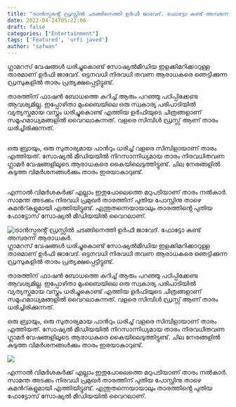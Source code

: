 ```yaml
---
title: "ട്രാൻസ്പരൻ്റ് ഡ്രസ്സിൽ ചടങ്ങിനെത്തി ഉർഫീ ജാവേദ്. ഫോട്ടോ കണ്ട് അമ്പരന്ന് ആരാധകർ."
date: 2022-04-24T05:22:06
draft: false
categories: ["Entertainment"]
tags: ['Featured', 'urfi javed']
author: "safwan"
---
```


<!-- wp:paragraph -->
<p>ഗ്ലാമറസ് വേഷങ്ങൾ ധരിച്ചുകൊണ്ട് സോഷ്യൽമീഡിയ ഇളക്കിമറിക്കാറുള്ള താരമാണ് ഉർഫി ജാവേദ്. ഒട്ടനവധി നിരവധി തവണ ആരാധകരെ ഞെട്ടിക്കുന്ന ഡ്രസുകളിൽ താരം പ്രത്യക്ഷപ്പെട്ടിട്ടുണ്ട്.</p>
<!-- /wp:paragraph -->

<!-- wp:paragraph -->
<p>താരത്തിന് ഫാഷൻ ബോധത്തെ കുറിച്ച് ആരും പറഞ്ഞു പഠിപ്പിക്കേണ്ട ആവശ്യമില്ല. ഇപ്പോഴിതാ മുംബൈയിലെ ഒരു സ്വകാര്യ പരിപാടിയിൽ വ്യത്യസ്തമായ വസ്ത്രം ധരിച്ചുകൊണ്ട് എത്തിയ ഉർഫിയുടെ ചിത്രങ്ങളാണ് സമൂഹമാധ്യമങ്ങളിൽ വൈറലാകുന്നത്. വളരെ സിമ്പിൾ ഡ്രസ്സ് ആണ് താരം ധരിച്ചിരിക്കുന്നത്.</p>
<!-- /wp:paragraph -->

<!-- wp:image {"id":330949,"sizeSlug":"large"} -->
<figure class="wp-block-image size-large"><img src="https://cdn.boolokam.com/articles/2022/04/image_editor_output_image-539531713-1650777613339.jpg" alt="" class="wp-image-330949"/></figure>
<!-- /wp:image -->

<!-- wp:paragraph -->
<p> ഒരു ബ്രായും, ഒരു സുതാര്യമായ പാൻറും ധരിച്ച് വളരെ സിമ്പിളായാണ് താരം എത്തിയത്. സോഷ്യൽ മീഡിയയിൽ നിറസാന്നിധ്യമായ താരം  നിരവധിതവണ ഗ്ലാമർ വേഷങ്ങളിലൂടെ ആരാധകരെ കൈയിലെടുത്തിട്ടുണ്ട്. ചില നേരങ്ങളിൽ കടുത്ത വിമർശനങ്ങൾക്കും താരം ഇരയാകാറുണ്ട്.</p>
<!-- /wp:paragraph -->

<!-- wp:image {"id":330951,"sizeSlug":"large"} -->
<figure class="wp-block-image size-large"><img src="https://cdn.boolokam.com/articles/2022/04/image_editor_output_image-853913820-1650777643819.jpg" alt="" class="wp-image-330951"/></figure>
<!-- /wp:image -->

<!-- wp:paragraph -->
<p>എന്നാൽ വിമർശകർക്ക് എല്ലാം ഇതുപോലെത്തെ മറുപടിയാണ് താരം നൽകാർ. സാമന്ത അടക്കം നിരവധി പ്രമുഖർ താരത്തിന് പുതിയ പോസ്റ്റിനു താഴെ കമൻറ്കളുമായി എത്തിയിട്ടുണ്ട്. എന്തുതന്നെയായാലും താരത്തിൻ്റെ പുതിയ ഫോട്ടോസ് സോഷ്യൽ മീഡിയയിൽ വൈറലാണ്.</p>
<!-- /wp:paragraph -->


![ട്രാൻസ്പരൻ്റ് ഡ്രസ്സിൽ ചടങ്ങിനെത്തി ഉർഫീ ജാവേദ്. ഫോട്ടോ കണ്ട് അമ്പരന്ന് ആരാധകർ.](https://cdn.boolokam.com/articles/2022/04/image_editor_output_image-539531713-1650777613339.jpg)ഗ്ലാമറസ് വേഷങ്ങൾ ധരിച്ചുകൊണ്ട് സോഷ്യൽമീഡിയ ഇളക്കിമറിക്കാറുള്ള താരമാണ് ഉർഫി ജാവേദ്. ഒട്ടനവധി നിരവധി തവണ ആരാധകരെ ഞെട്ടിക്കുന്ന ഡ്രസുകളിൽ താരം പ്രത്യക്ഷപ്പെട്ടിട്ടുണ്ട്.

താരത്തിന് ഫാഷൻ ബോധത്തെ കുറിച്ച് ആരും പറഞ്ഞു പഠിപ്പിക്കേണ്ട ആവശ്യമില്ല. ഇപ്പോഴിതാ മുംബൈയിലെ ഒരു സ്വകാര്യ പരിപാടിയിൽ വ്യത്യസ്തമായ വസ്ത്രം ധരിച്ചുകൊണ്ട് എത്തിയ ഉർഫിയുടെ ചിത്രങ്ങളാണ് സമൂഹമാധ്യമങ്ങളിൽ വൈറലാകുന്നത്. വളരെ സിമ്പിൾ ഡ്രസ്സ് ആണ് താരം ധരിച്ചിരിക്കുന്നത്.

ഒരു ബ്രായും, ഒരു സുതാര്യമായ പാൻറും ധരിച്ച് വളരെ സിമ്പിളായാണ് താരം എത്തിയത്. സോഷ്യൽ മീഡിയയിൽ നിറസാന്നിധ്യമായ താരം നിരവധിതവണ ഗ്ലാമർ വേഷങ്ങളിലൂടെ ആരാധകരെ കൈയിലെടുത്തിട്ടുണ്ട്. ചില നേരങ്ങളിൽ കടുത്ത വിമർശനങ്ങൾക്കും താരം ഇരയാകാറുണ്ട്.

![](https://cdn.boolokam.com/articles/2022/04/image_editor_output_image-853913820-1650777643819.jpg)

എന്നാൽ വിമർശകർക്ക് എല്ലാം ഇതുപോലെത്തെ മറുപടിയാണ് താരം നൽകാർ. സാമന്ത അടക്കം നിരവധി പ്രമുഖർ താരത്തിന് പുതിയ പോസ്റ്റിനു താഴെ കമൻറ്കളുമായി എത്തിയിട്ടുണ്ട്. എന്തുതന്നെയായാലും താരത്തിൻ്റെ പുതിയ ഫോട്ടോസ് സോഷ്യൽ മീഡിയയിൽ വൈറലാണ്.
